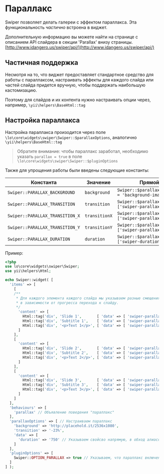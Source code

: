 # Параллакс

Swiper позволяет делать галереи с эффектом параллакса. 
Эта функциональность *частично* встроена в виджет.

Дополнительную информацию вы можете найти на странице с описанием API слайдера 
в секции 'Parallax' внизу страницы. [http://www.idangero.us/swiper/api/](http://www.idangero.us/swiper/api/)

## Частичная поддержка

Несмотря на то, что виджет предоставляет стандартное средство для работы с параллаксом, 
настраивать эффекты для каждого слайда или частей слайда придется вручную, 
чтобы поддержать наибольшую кастомизацию.

Поэтому для слайдов и их контента нужно настраивать опции через, например, `\yii\helpers\BaseHtml::tag`

## Настройка параллакса

Настройка параллакса произодится через поле `\lo\core\widgets\swiper\Swiper::$parallaxOptions`, аналогично `\yii\helpers\BaseHtml::tag`

> Обратите внимание: чтобы параллакс заработал, 
  необходимо указать `parallax = true` в поле `\lo\core\widgets\swiper\Swiper::$pluginOptions`

Также для упрощения работы были введены следующие константы:

| Константа                       | Значение      | Прямой аналог                                                     |
|---------------------------------|---------------|-------------------------------------------------------------------|
| `Swiper::PARALLAX_BACKGROUND`   | `background`  | `Swiper::$parallaxOptions['style'] = 'background-image:url(...)'` |
| `Swiper::PARALLAX_TRANSITION`   | `transition`  | `Swiper::$parallaxOptions['data']['swiper-parallax']`             |
| `Swiper::PARALLAX_TRANSITION_X` | `transitionX` | `Swiper::$parallaxOptions['data']['swiper-parallax-x']`           |
| `Swiper::PARALLAX_TRANSITION_Y` | `transitionY` | `Swiper::$parallaxOptions['data']['swiper-parallax-y']`           |
| `Swiper::PARALLAX_DURATION`     | `duration`    | `Swiper::$parallaxOptions['data']['swiper-duration']`             |


Пример:

```PHP
<?php
use lo\core\widgets\swiper\Swiper;
use yii\helpers\Html;

echo Swiper::widget( [
  'items' => [
    [
    /**
     * Для каждого элемента каждого слайда мы указываем разные смещения
     * в зависимости от прогресса перехода к слайду.
     */
      'content' => [
        Html::tag('div', 'Slide 1',       [ 'data' => [ 'swiper-parallax' => -100 ] ] ),
        Html::tag('div', 'Subtitle 1',    [ 'data' => [ 'swiper-parallax' => -200 ] ] ),
        Html::tag('div', '<p>Text 1</p>', [ 'data' => [ 'swiper-parallax' => -300 ] ] ),
      ]
    ],
    [
      'content' => [
        Html::tag('div', 'Slide 2',       [ 'data' => [ 'swiper-parallax' => -100 ] ] ),
        Html::tag('div', 'Subtitle 2',    [ 'data' => [ 'swiper-parallax' => -200 ] ] ),
        Html::tag('div', '<p>Text 2</p>', [ 'data' => [ 'swiper-parallax' => -300 ] ] ),
      ]
    ],
    [
      'content' => [
        Html::tag('div', 'Slide 3',       [ 'data' => [ 'swiper-parallax' => -100 ] ] ),
        Html::tag('div', 'Subtitle 3',    [ 'data' => [ 'swiper-parallax' => -200 ] ] ),
        Html::tag('div', '<p>Text 3</p>', [ 'data' => [ 'swiper-parallax' => -300 ] ] ),
      ]
    ]
  ],
  'behaviours' => [
    'parallax' // Объявление поведения "параллакс"
  ],
  'parallaxOptions' => [ // Настраиваем параллакс
    'background' => 'http://placehold.it/2536x1080',
    'transition' => '-23%',
    'data' => [
      'duration' => '750' // Указываем свойсво напрямую, в обход алиасов
    ]
  ],
  'pluginOptions' => [
    Swiper::OPTION_PARALLAX => true // Указываем, что параллакс включен
  ]
] );
```
